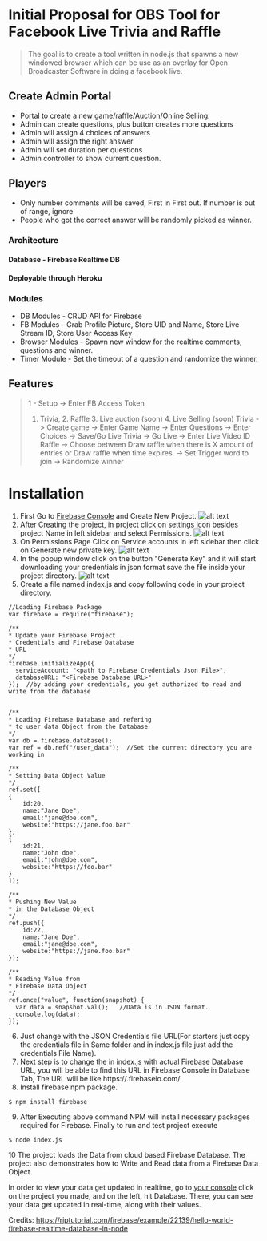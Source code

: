 # Initial Proposal for OBS Tool for Facebook Live Trivia and Raffle
> The goal is to create a tool written in node.js that spawns a new windowed browser which can be use
> as an overlay for Open Broadcaster Software in doing a facebook live.

## Create Admin Portal
- Portal to create a new game/raffle/Auction/Online Selling.
- Admin can create questions, plus button creates more questions
- Admin will assign 4 choices of answers
- Admin will assign the right answer
- Admin will set duration per questions
- Admin controller to show current question.

## Players
- Only number comments will be saved, First in First out. If number is out of range, ignore
- People who got the correct answer will be randomly picked as winner.
### Architecture
#### Database - Firebase Realtime DB
#### Deployable through Heroku

### Modules
- DB Modules - CRUD API for Firebase
- FB Modules - Grab Profile Picture, Store UID and Name, Store Live Stream ID, Store User Access Key
- Browser Modules - Spawn new window for the realtime comments, questions and winner.
- Timer Module - Set the timeout of a question and randomize the winner.

## Features
> 1 - Setup -> Enter FB Access Token
> 1. Trivia, 2. Raffle 3. Live auction (soon) 4. Live Selling (soon)
> Trivia -> Create game -> Enter Game Name -> Enter Questions -> Enter Choices -> Save/Go Live
> Trivia -> Go Live -> Enter Live Video ID
> Raffle -> Choose between Draw raffle when there is X amount of entries or Draw raffle when time expires. -> Set Trigger word to join -> Randomize winner

# Installation
1. First Go to [Firebase Console](https://console.firebase.google.com/) and Create New Project.
  ![alt text](https://github.com/alvinveroy/fb-live-utilities/blob/master/images/firebase-create-project.png "Create Project")
2. After Creating the project, in project click on settings icon besides project Name in left sidebar and select Permissions.
  ![alt text](https://github.com/alvinveroy/fb-live-utilities/blob/master/images/firebase-permission.png "Select permission")
3. On Permissions Page Click on Service accounts in left sidebar then click on Generate new private key.
  ![alt text](https://github.com/alvinveroy/fb-live-utilities/blob/master/images/firebase-generate-private-key.png "Generate new private key")
4. In the popup window click on the button "Generate Key" and it will start downloading your credentials in json format save the file inside your project directory.
  ![alt text](https://github.com/alvinveroy/fb-live-utilities/blob/master/images/firebase-generate-key-2.png "Download the credentials")
5. Create a file named index.js and copy following code in your project directory.

```
//Loading Firebase Package
var firebase = require("firebase");

/**
* Update your Firebase Project
* Credentials and Firebase Database
* URL
*/
firebase.initializeApp({
  serviceAccount: "<path to Firebase Credentials Json File>",
  databaseURL: "<Firebase Database URL>"
});  //by adding your credentials, you get authorized to read and write from the database


/**
* Loading Firebase Database and refering 
* to user_data Object from the Database
*/
var db = firebase.database();
var ref = db.ref("/user_data");  //Set the current directory you are working in

/**
* Setting Data Object Value
*/
ref.set([
{
    id:20,
    name:"Jane Doe",
    email:"jane@doe.com",
    website:"https://jane.foo.bar"
},
{
    id:21,
    name:"John doe",
    email:"john@doe.com",
    website:"https://foo.bar"
}
]);

/**
* Pushing New Value
* in the Database Object
*/
ref.push({
    id:22,
    name:"Jane Doe",
    email:"jane@doe.com",
    website:"https://jane.foo.bar"
});

/**
* Reading Value from
* Firebase Data Object
*/
ref.once("value", function(snapshot) {
  var data = snapshot.val();   //Data is in JSON format.
  console.log(data);
});

```

6. Just change with the JSON Credentials file URL(For starters just copy the credentials file in Same folder and in index.js file just add the credentials File Name).
7. Next step is to change the in index.js with actual Firebase Database URL, you will be able to find this URL in Firebase Console in Database Tab, The URL will be like https://.firebaseio.com/.
8. Install firebase npm package.
```
$ npm install firebase
```
9. After Executing above command NPM will install necessary packages required for Firebase. Finally to run and test project execute
```
$ node index.js
```
10 The project loads the Data from cloud based Firebase Database. The project also demonstrates how to Write and Read data from a Firebase Data Object.

In order to view your data get updated in realtime, go to [your console](https://console.firebase.google.com/) click on the project you made, and on the left, hit Database. There, you can see your data get updated in real-time, along with their values.

Credits: https://riptutorial.com/firebase/example/22139/hello-world-firebase-realtime-database-in-node